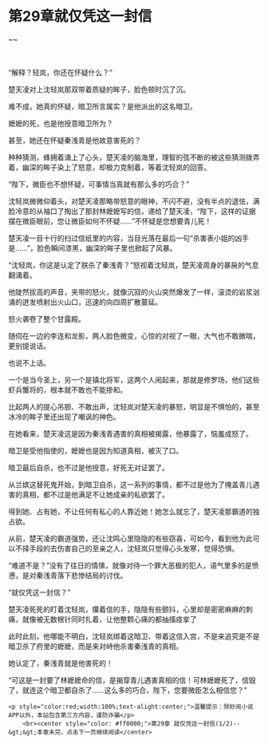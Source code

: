 # 第29章就仅凭这一封信
~~
    	    <p name="pagetop" href="javascript:void(0);" onclick="return false" style="line-height: 35px;padding: 10px;color: #333;"> </p><p>“解释？轻岚，你还在怀疑什么？”</p><p>楚天凌对上沈轻岚那双带着质疑的眸子，脸色顿时沉了沉。</p><p>难不成，她真的怀疑，暗卫所言属实？是他派出的这名暗卫。</p><p>嬷嬷的死，也是他授意暗卫所为？</p><p>甚至，她还在怀疑秦浅青是他故意害死的？</p><p>种种猜测，蜂拥着涌上了心头，楚天凌的脑海里，理智的弦不断的被这些猜测拨弄着，幽深的眸子染上了怒意，却极力克制着，等着沈轻岚的回答。</p><p>“陛下，微臣也不想怀疑，可事情当真就有那么多的巧合？”</p><p>沈轻岚微微仰着头，对楚天凌那略带怒意的眼神，不闪不避，没有半点的退怯，满脸冷意的从袖口了掏出了那封林嬷嬷写的信，递给了楚天凌，“陛下，这样的证据摆在微臣眼前，您让微臣如何不怀疑……”不怀疑是您想要青儿死！</p><p>楚天凌一目十行的扫过信纸里的内容，当目光落在最后一句“杀害表小姐的凶手是……”，脸色瞬间漆黑，幽深的眸子里也掀起了风暴。</p><p>“沈轻岚，你这是认定了朕杀了秦浅青？”怒视着沈轻岚，楚天凌周身的暴戾的气息翻涌着。</p><p>他陡然拔高的声音，夹带的怒火，就像沉寂的火山突然爆发了一样，滚烫的岩浆汹涌的迸发喷射出火山口，迅速的向四周扩散蔓延。</p><p>怒火袭卷了整个甘露殿。</p><p>随伺在一边的李连和龙影，两人脸色微变，心惊的对视了一眼，大气也不敢微喘，更别提说话。</p><p>也说不上话。</p><p>一个是当今圣上，另一个是镇北将军，这两个人闹起来，那就是修罗场，他们这些虾兵蟹将的，根本就不敢也不能掺和。</p><p>比起两人的提心吊胆、不敢出声，沈轻岚对楚天凌的暴怒，明显是不惧怕的，甚至冰冷的眸子里还出现了嘲讽的神色。</p><p>在她看来，楚天凌这是因为秦浅青遇害的真相被揭露，他暴露了，恼羞成怒了。</p><p>暗卫是受他指使的，嬷嬷也是因为知道真相，被灭了口。</p><p>暗卫最后自杀，也不过是他授意，好死无对证罢了。</p><p>从兰嫔这替死鬼开始，到暗卫自杀，这一系列的事情，都不过是他为了掩盖青儿遇害的真相，都不过是他满足不让她成亲的私欲罢了。</p><p>得到她、占有她，不让任何有私心的人靠近她！她怎么就忘了，楚天凌那霸道的独占欲。</p><p>从前，楚天凌的霸道强势，还让沈鸣心里隐隐的有些窃喜，可如今，看到他为此可以不择手段的去伤害自己的至亲之人，沈轻岚只觉得心头发寒，觉得恐惧。</p><p>“难道不是？”没有了往日的情愫，就像对待一个罪大恶极的犯人，语气里多的是愤懑，是对秦浅青落下悲惨结局的讨伐。</p><p>“就仅凭这一封信？”</p><p>楚天凌死死的盯着沈轻岚，攥着信的手，隐隐有些颤抖，心里却是密密麻麻的刺痛，就像被无数根针同时扎着，让他整颗心痛的都抽搐痉挛了</p><p>此时此刻，他哪能不明白，沈轻岚绑着这暗卫、带着这信入宫，不是来追究是不是暗卫杀了府里的嬷嬷，而是来对峙他杀害秦浅青的真相。</p><p>她认定了，秦浅青就是他害死的！</p><p>“可这是一封要了林嬷嬷命的信，是揭穿青儿遇害真相的信！可林嬷嬷死了，信毁了，就连这个暗卫都自杀了……这么多的巧合，陛下，您要微臣怎么相信您？”</p>
    	
   	<p style="color:red;width:100%;text-alight:center;">温馨提示：除妙阅小说APP以外，本站包含第三方内容，谨防诈骗</p>
    	<br><center style="color: #ff0000;">第29章 就仅凭这一封信(1/2)--&gt;&gt;本章未完，点击下一页继续阅读</center>
    	